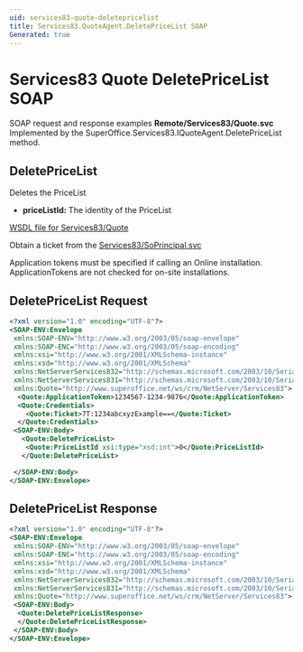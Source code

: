```yaml
---
uid: services83-quote-deletepricelist
title: Services83.QuoteAgent.DeletePriceList SOAP
Generated: true
---
```


# Services83 Quote DeletePriceList SOAP

SOAP request and response examples **Remote/Services83/Quote.svc**
Implemented by the <see cref="M:SuperOffice.Services83.IQuoteAgent.DeletePriceList">SuperOffice.Services83.IQuoteAgent.DeletePriceList</see> method.

## DeletePriceList

Deletes the PriceList

* **priceListId:** The identity of the PriceList



[WSDL file for Services83/Quote](../Services83-Quote.md)

Obtain a ticket from the [Services83/SoPrincipal.svc](../SoPrincipal/SoPrincipal.md)

Application tokens must be specified if calling an Online installation. ApplicationTokens are not checked for on-site installations.

## DeletePriceList Request

```xml
<?xml version="1.0" encoding="UTF-8"?>
<SOAP-ENV:Envelope
 xmlns:SOAP-ENV="http://www.w3.org/2003/05/soap-envelope"
 xmlns:SOAP-ENC="http://www.w3.org/2003/05/soap-encoding"
 xmlns:xsi="http://www.w3.org/2001/XMLSchema-instance"
 xmlns:xsd="http://www.w3.org/2001/XMLSchema"
 xmlns:NetServerServices832="http://schemas.microsoft.com/2003/10/Serialization/Arrays"
 xmlns:NetServerServices831="http://schemas.microsoft.com/2003/10/Serialization/"
 xmlns:Quote="http://www.superoffice.net/ws/crm/NetServer/Services83">
  <Quote:ApplicationToken>1234567-1234-9876</Quote:ApplicationToken>
  <Quote:Credentials>
    <Quote:Ticket>7T:1234abcxyzExample==</Quote:Ticket>
  </Quote:Credentials>
 <SOAP-ENV:Body>
   <Quote:DeletePriceList>
    <Quote:PriceListId xsi:type="xsd:int">0</Quote:PriceListId>
   </Quote:DeletePriceList>

 </SOAP-ENV:Body>
</SOAP-ENV:Envelope>

```


## DeletePriceList Response

```xml
<?xml version="1.0" encoding="UTF-8"?>
<SOAP-ENV:Envelope
 xmlns:SOAP-ENV="http://www.w3.org/2003/05/soap-envelope"
 xmlns:SOAP-ENC="http://www.w3.org/2003/05/soap-encoding"
 xmlns:xsi="http://www.w3.org/2001/XMLSchema-instance"
 xmlns:xsd="http://www.w3.org/2001/XMLSchema"
 xmlns:NetServerServices832="http://schemas.microsoft.com/2003/10/Serialization/Arrays"
 xmlns:NetServerServices831="http://schemas.microsoft.com/2003/10/Serialization/"
 xmlns:Quote="http://www.superoffice.net/ws/crm/NetServer/Services83">
 <SOAP-ENV:Body>
  <Quote:DeletePriceListResponse>
  </Quote:DeletePriceListResponse>
 </SOAP-ENV:Body>
</SOAP-ENV:Envelope>

```

